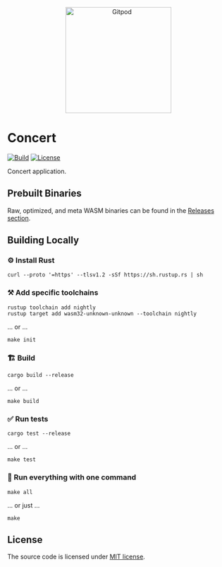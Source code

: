 <p align="center">
  <a href="https://gitpod.io/#https://github.com/gear-dapps/concert">
    <img src="https://gitpod.io/button/open-in-gitpod.svg" width="240" alt="Gitpod">
  </a>
</p>

# Concert

[![Build][build_badge]][build_href]
[![License][lic_badge]][lic_href]

[build_badge]: https://github.com/gear-dapps/concert/workflows/Build/badge.svg
[build_href]: https://github.com/gear-dapps/concert/actions/workflows/build.yml

[lic_badge]: https://img.shields.io/badge/License-MIT-success
[lic_href]: https://github.com/gear-dapps/concert/blob/master/LICENSE

<!-- Description starts here -->

Concert application.

<!-- End of description -->

## Prebuilt Binaries

Raw, optimized, and meta WASM binaries can be found in the [Releases section](https://github.com/gear-dapps/concert/releases/tag/build).

## Building Locally

### ⚙️ Install Rust

```shell
curl --proto '=https' --tlsv1.2 -sSf https://sh.rustup.rs | sh
```

### ⚒️ Add specific toolchains

```shell
rustup toolchain add nightly
rustup target add wasm32-unknown-unknown --toolchain nightly
```

... or ...

```shell
make init
```

### 🏗️ Build

```shell
cargo build --release
```

... or ...

```shell
make build
```

### ✅ Run tests

```shell
cargo test --release
```

... or ...

```shell
make test
```

### 🚀 Run everything with one command

```shell
make all
```

... or just ...

```shell
make
```

## License

The source code is licensed under [MIT license](LICENSE).
